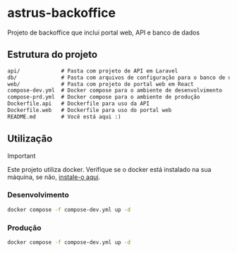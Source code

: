 # astrus-backoffice

Projeto de backoffice que inclui portal web, API e banco de dados

## Estrutura do projeto

```txt
api/             # Pasta com projeto de API em Laravel
db/              # Pasta com arquivos de configuração para o banco de dados (MySQL) 
web/             # Pasta com projeto de portal web em React
compose-dev.yml  # Docker compose para o ambiente de desenvolvimento
compose-prd.yml  # Docker compose para o ambiente de produção
Dockerfile.api   # Dockerfile para uso da API 
Dockerfile.web   # Dockerfile para uso do portal web
README.md        # Você está aqui :)
```

## Utilização

> [!IMPORTANT]
> Este projeto utiliza docker. Verifique se o docker está instalado na sua máquina, se não, [instale-o aqui](https://www.docker.com/).

### Desenvolvimento

```bash
docker compose -f compose-dev.yml up -d
```

### Produção

```bash
docker compose -f compose-dev.yml up -d
```
